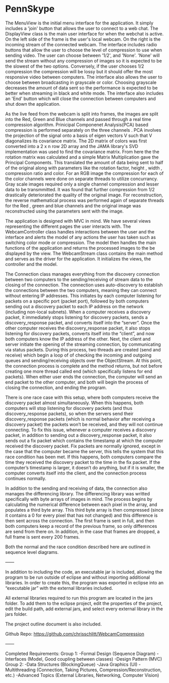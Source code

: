 # PennSkype

The MenuView is the initial menu interface for the application. It simply includes a 'join' button that allows the user to connect to a web chat. The DisplayView class is the main user interface for when the webchat is active. On the left side of the frame is the user's local webcam. On the right is the incoming stream of the connected webcam. The interface includes radio buttons that allow the user to choose the level of compression to use when sending video. The user can choose between '1/2', and 'None'. 'None' will send the stream without any compression of images so it is expected to be the slowest of the two options. Conversely, if the user chooses 1/2 compression the compression will be lossy but it should offer the
most responsive video between computers. The interface also allows the user to choose between broadcasting in grayscale or color. Choosing grayscale decreases the amount of data sent so the performance is expected to be better when streaming in black and white mode. The interface also includes an 'End' button which will close the connection between computers
and shut down the application.

As the live feed from the webcam is split into frames, the images are split into the Red, Green and Blue channels and passed through a real time compression algorithm. Prinicipal Componenet  Analysis(PCA) based compression is performed separately on the three channels . PCA involves the projection of the signal onto a basis of eigen vectors V such that V diagonalizes its covariance matrix. The 2D matrix of colors was first converted into a 2 x n row 2D array and the JAMA library's SVD implementation was used to find the covariance matrix. From here the the rotation matrix was calculated and a simple Matrix Multiplication gave the Principal Components. This translated the amount of data being sent to half of the original along with parameters like the rotation factor, height , width , compression ratio and color. For an RGB image the compression for each of the color channels were done on separate threads to utilize concurrancy. Gray scale images required only a single channel compression and lesser data to be transmmitted. It was found that further compression from 1/2 drastically deteriorated the quality of the original image. For reconstruction, the reverse mathematical process was performed again of separate threads for the Red , green and blue channels and the original image was reconstructed using the parameters sent with the image. 

The application is designed with MVC in mind. We have several views representing the different pages the user interacts with. The WebcamController class handles interactions between the user and the interface and alerts the model of any actions the user has taken such as switching color mode or compression. The model then handles the main functions of the application and returns the processed images to the be displayed by the view. The WebcamStream class contains the main method and serves as the driver for the application. It initializes the views, the controller and the model.

The Connection class manages everything from the discovery connection between two computers to the sending/receiving of stream data to the closing of the connection.  The connection uses auto-discovery to establish the connections between the two computers, meaning they can connect without entering IP addresses.  This initiates by each computer listening for packets on a specific port (packet port), followed by both computers sending out a discovery packet to each IP address on the network (including non-local subnets). When a computer receives a discovery packet, it immediately stops listening for discovery packets, sends a discovery_response packet, and converts itself into the “server”.  Once the other computer receives the discovery_response packet, it also stops listening for discovery packets, converts itself into the “client”, and now both computers know the IP address of the other. Next, the client and server initiate the opening of the streaming connection, by communicating via status packets. During this process, two threads are created (send and receive) which begin a loop of of checking the incoming and outgoing queues and sending/receiving objects over the ObjectStream. At this point, the connection process is complete and the method returns, but not before creating one more thread called end (which specifically listens for end packets).  When either user ends the connection, the computer will send an end packet to the other computer, and both will begin the process of closing the connection, and ending the program.

There is one race case with this setup, where both computers receive the discovery packet almost simultaneously.  When this happens, both computers will stop listening for discovery packets (and thus discovery_response packets), so when the servers send their discovery_response packets (which is normal behavior after receiving a discovery packet) the packets won’t be received, and they will not continue connecting.  To fix this issue, whenever a computer receives a discovery packet, in addition to sending out a discovery_response packet, it also sends out a fix packet which contains the timestamp at which the computer received the discovery packet. Fix packets are normally ignored, except in the case that the computer became the server, this tells the system that this race condition has been met. If this happens, both computers compare the time they received the discovery packet to the time in the fix packet.  If the computer’s timestamp is larger, it doesn’t do anything, but if it is smaller, the computer converts itself into the client, and the connection process continues normally.

In addition to the sending and receiving of data, the connection also manages the differencing library.  The differencing library was writted specifically with byte arrays of images in mind.  The process begins by calculating the numerical difference between each pixel in the array, and populates a third byte array.  This third byte array is then compressed (since it contains a 0 for every pixel that has not changed) and this difference is then sent across the connection.  The first frame is sent in full, and then both computers keep a record of the previous frame, so only differences are send from there on.  In addition, in the case that frames are dropped, a full frame is sent every 200 frames.

Both the normal and the race condition described here are outlined in sequence level diagrams.

——

In addition to including the code, an executable jar is included, allowing the program to be run outside of eclipse and without importing additional libraries.  In order to create this, the program was exported in eclipse into an “executable jar” with the external libraries included.

All external libraries required to run this program are located in the jars folder.  To add them to the eclipse project, edit the properties of the project, edit the build path, add external jars, and select every external library in the jars folder.

The project outline document is also included.

Github Repo: https://github.com/chrisschlitt/WebcamCompression

——

Completed Requirements:
Group 1:
 -Formal Design (Sequence Diagram)
 -Interfaces (Model, Good coupling between classes)
 -Design Pattern (MVC)
Group 2:
 -Data Structures (BlockingQueue)
 -Java Graphics (UI)
 -Multithreading (Connection, Taking Pictures, Compression/Reconstruction, etc.)
 -Advanced Topics (External Libraries, Networking, Computer Vision)
